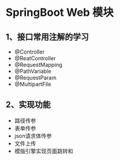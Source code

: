 # SpringBoot Web 模块
## 1、接口常用注解的学习
- @Controller
- @ReatController
- @RequestMapping
- @PathVariable
- @RequestParam
- @MultipartFile

## 2、实现功能
- 路径传参
- 表单传参
- json请求体传参
- 文件上传
- 模版引擎实现页面跳转和